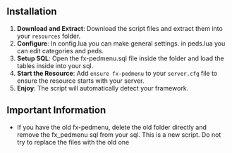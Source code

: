## Installation

1. **Download and Extract**: Download the script files and extract them into your `resources` folder.
2. **Configure**: In config.lua you can make general settings. in peds.lua you can edit categories and peds.
2. **Setup SQL**: Open the fx-pedmenu.sql file inside the folder and load the tables inside into your sql.
3. **Start the Resource**: Add `ensure fx-pedmenu` to your `server.cfg` file to ensure the resource starts with your server.
4. **Enjoy**: The script will automatically detect your framework.

## Important Information
- If you have the old fx-pedmenu, delete the old folder directly and remove the fx_pedmenu sql from your sql. This is a new script. Do not try to replace the files with the old one
